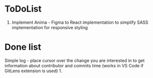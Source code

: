 # ToDoList
1. Implement Anima - Figma to React implementation to simplify SASS implementation for responsive styling

# Done list
Simple log - place cursor over the change you are interested in to get information about contributor and commits time (works in VS Code if GitLens extension is used)
1. 